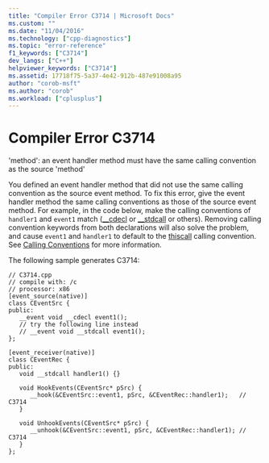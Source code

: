 ```yaml
---
title: "Compiler Error C3714 | Microsoft Docs"
ms.custom: ""
ms.date: "11/04/2016"
ms.technology: ["cpp-diagnostics"]
ms.topic: "error-reference"
f1_keywords: ["C3714"]
dev_langs: ["C++"]
helpviewer_keywords: ["C3714"]
ms.assetid: 17718f75-5a37-4e42-912b-487e91008a95
author: "corob-msft"
ms.author: "corob"
ms.workload: ["cplusplus"]
---
```

# Compiler Error C3714

'method': an event handler method must have the same calling convention as the source 'method'

You defined an event handler method that did not use the same calling convention as the source event method. To fix this error, give the event handler method the same calling conventions as those of the source event method. For example, in the code below, make the calling conventions of `handler1` and `event1` match ([__cdecl](../../cpp/cdecl.md) or [__stdcall](../../cpp/stdcall.md) or others). Removing calling convention keywords from both declarations will also solve the problem, and cause `event1` and `handler1` to default to the [thiscall](../../cpp/thiscall.md) calling convention. See [Calling Conventions](../../cpp/calling-conventions.md) for more information.

The following sample generates C3714:

```
// C3714.cpp
// compile with: /c
// processor: x86
[event_source(native)]
class CEventSrc {
public:
   __event void __cdecl event1();
   // try the following line instead
   // __event void __stdcall event1();
};

[event_receiver(native)]
class CEventRec {
public:
   void __stdcall handler1() {}

   void HookEvents(CEventSrc* pSrc) {
      __hook(&CEventSrc::event1, pSrc, &CEventRec::handler1);   // C3714
   }

   void UnhookEvents(CEventSrc* pSrc) {
      __unhook(&CEventSrc::event1, pSrc, &CEventRec::handler1); // C3714
   }
};
```